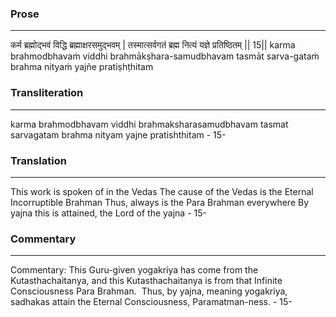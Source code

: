 ### Prose 
 --- 
कर्म ब्रह्मोद्भवं विद्धि ब्रह्माक्षरसमुद्भवम् |
तस्मात्सर्वगतं ब्रह्म नित्यं यज्ञे प्रतिष्ठितम् || 15||
karma brahmodbhavaṁ viddhi brahmākṣhara-samudbhavam
tasmāt sarva-gataṁ brahma nityaṁ yajñe pratiṣhṭhitam

### Transliteration 
 --- 
karma brahmodbhavam viddhi brahmaksharasamudbhavam tasmat sarvagatam brahma nityam yajne pratishthitam - 15-

### Translation 
 --- 
This work is spoken of in the Vedas The cause of the Vedas is the Eternal Incorruptible Brahman Thus, always is the Para Brahman everywhere By yajna this is attained, the Lord of the yajna - 15-

### Commentary 
 --- 
Commentary: This Guru-given yogakriya has come from the Kutasthachaitanya, and this Kutasthachaitanya is from that Infinite Consciousness Para Brahman.  Thus, by yajna, meaning yogakriya, sadhakas attain the Eternal Consciousness, Paramatman-ness. - 15-